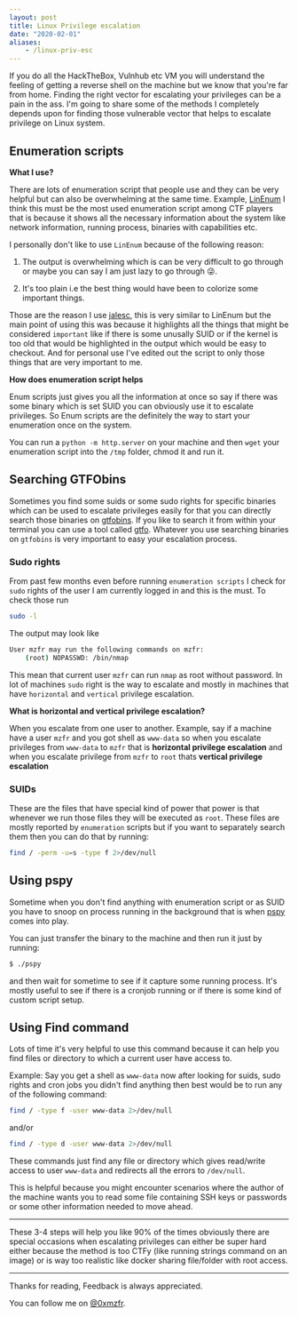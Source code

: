 ```yaml
---
layout: post
title: Linux Privilege escalation
date: "2020-02-01"
aliases:
    - /linux-priv-esc
---
```


If you do all the HackTheBox, Vulnhub etc VM you will understand the feeling of getting a reverse shell on the machine but we know that you're far from home. Finding the right vector for escalating your privileges can be a pain in the ass. I'm going to share some of the methods I completely depends upon for finding those vulnerable vector that helps to escalate privilege on Linux system.

## Enumeration scripts

__What I use?__

There are lots of enumeration script that people use and they can be very helpful but can also be overwhelming at the same time. Example, [LinEnum](https://github.com/rebootuser/LinEnum/blob/master/LinEnum.sh) I think this must be the most used enumeration script among CTF players that is because it shows all the necessary information about the system like network information, running process, binaries with capabilities etc.

I personally don't like to use `LinEnum` because of the following reason:

1) The output is overwhelming which is can be very difficult to go through or maybe you can say I am just lazy to go through 😜.

2) It's too plain i.e the best thing would have been to colorize some important things.

Those are the reason I use [jalesc](https://github.com/itsKindred/jalesc/), this is very similar to LinEnum but the main point of using this was because it highlights all the things that might be considered `important` like if there is some unusally SUID or if the kernel is too old that would be highlighted in the output which would be easy to checkout. And for personal use I've edited out the script to only those things that are very important to me.

__How does enumeration script helps__

Enum scripts just gives you all the information at once so say if there was some binary which is set SUID you can obviously use it to escalate privileges.
So Enum scripts are the definitely the way to start your enumeration once on the system.

You can run a `python -m http.server` on your machine and then `wget` your enumeration script into the `/tmp` folder, chmod it and run it.

## Searching GTFObins

Sometimes you find some suids or some sudo rights for specific binaries which can be used to escalate privileges easily for that you can directly search those binaries on [gtfobins](https://gtfobins.github.io/). If you like to search it from within your terminal you can use a tool called [gtfo](github.com/mzfr/gtfo). Whatever you use searching binaries on `gtfobins` is very important to easy your escalation process.

### Sudo rights

From past few months even before running `enumeration scripts` I check for `sudo` rights of the user I am currently logged in and this is the must. To check those run

```bash
sudo -l
```

The output may look like

```bash
User mzfr may run the following commands on mzfr:
    (root) NOPASSWD: /bin/nmap
```

This mean that current user `mzfr` can run `nmap` as root without password.
In lot of machines `sudo` right is the way to escalate and mostly in machines that have `horizontal` and `vertical` privilege escalation.

__What is horizontal and vertical privilege escalation?__

When you escalate from one user to another. Example, say if a machine have a user `mzfr` and you got shell as `www-data` so when you escalate privileges from `www-data` to `mzfr` that is __horizontal privilege escalation__ and  when you escalate privilege from `mzfr` to `root` thats __vertical privilege escalation__

### SUIDs

These are the files that have special kind of power that power is that whenever we run those files they will be executed as `root`. These files are mostly reported by `enumeration` scripts but if you want to separately search them then you can do that by running:

```bash
find / -perm -u=s -type f 2>/dev/null
```

## Using pspy

Sometime when you don't find anything with enumeration script or as SUID you have to snoop on process running in the background that is when [pspy](https://github.com/DominicBreuker/pspy/) comes into play.

You can just transfer the binary to the machine and then run it just by running:

```bash
$ ./pspy
```
and then wait for sometime to see if it capture some running process. It's mostly useful to see if there is a cronjob running or if there is some kind of custom script setup.

## Using Find command

Lots of time it's very helpful to use this command because it can help you find files or directory to which a current user have access to.

Example: Say you get a shell as `www-data` now after looking for suids, sudo rights and cron jobs you didn't find anything then best would be to run any of the following command:

```bash
find / -type f -user www-data 2>/dev/null
```

and/or

```bash
find / -type d -user www-data 2>/dev/null
```


These commands just find any file or directory which gives read/write access to user `www-data` and redirects all the errors to `/dev/null`.

This is helpful because you might encounter scenarios where the author of the machine wants you to read some file containing SSH keys or passwords or some other information needed to move ahead.

***

These 3-4 steps will help you like 90% of the times obviously there are special occasions when escalating privileges can either be super hard either because the method is too CTFy (like running strings command on an image) or is way too realistic like docker sharing file/folder with root access.

***

Thanks for reading, Feedback is always appreciated.

You can follow me on [@0xmzfr](https://twitter.com/0xmzfr).



